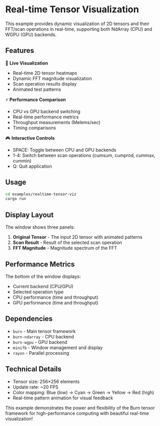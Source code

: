 # Real-time Tensor Visualization

This example provides dynamic visualization of 2D tensors and their FFT/scan operations in real-time, supporting both NdArray (CPU) and WGPU (GPU) backends.

## Features

🎨 **Live Visualization**
- Real-time 2D tensor heatmaps
- Dynamic FFT magnitude visualization  
- Scan operation results display
- Animated test patterns

⚡ **Performance Comparison**
- CPU vs GPU backend switching
- Real-time performance metrics
- Throughput measurements (Melems/sec)
- Timing comparisons

🎮 **Interactive Controls**
- SPACE: Toggle between CPU and GPU backends
- 1-4: Switch between scan operations (cumsum, cumprod, cummax, cummin)
- Q: Quit application

## Usage

```bash
cd examples/realtime-tensor-viz
cargo run
```

## Display Layout

The window shows three panels:
1. **Original Tensor** - The input 2D tensor with animated patterns
2. **Scan Result** - Result of the selected scan operation  
3. **FFT Magnitude** - Magnitude spectrum of the FFT

## Performance Metrics

The bottom of the window displays:
- Current backend (CPU/GPU)
- Selected operation type
- CPU performance (time and throughput)
- GPU performance (time and throughput)

## Dependencies

- `burn` - Main tensor framework
- `burn-ndarray` - CPU backend
- `burn-wgpu` - GPU backend  
- `minifb` - Window management and display
- `rayon` - Parallel processing

## Technical Details

- Tensor size: 256×256 elements
- Update rate: ~20 FPS
- Color mapping: Blue (low) → Cyan → Green → Yellow → Red (high)
- Real-time pattern animation for visual feedback

This example demonstrates the power and flexibility of the Burn tensor framework for high-performance computing with beautiful real-time visualization!
